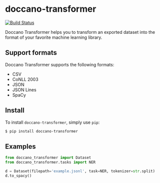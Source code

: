 # doccano-transformer

[![Build Status](https://github.com/doccano/doccano-transformer/workflows/CI/badge.svg)](https://github.com/doccano/doccano-transformer/actions)

Doccano Transformer helps you to transform an exported dataset into the format of your favorite machine learning library.

## Support formats

Doccano Transformer supports the following formats:

* CSV
* CoNLL 2003
* JSON
* JSON Lines
* SpaCy

## Install

To install `doccano-transformer`, simply use `pip`:

```bash
$ pip install doccano-transformer
```

## Examples

```python
from doccano_transformer import Dataset
from doccano_transformer.tasks import NER

d = Dataset(filepath='example.jsonl', task=NER, tokenizer=str.split)
d.to_spacy()
```
